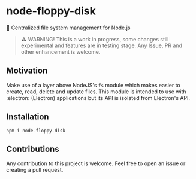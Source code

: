 # node-floppy-disk
💾 Centralized file system management for Node.js

> ⚠️ WARNING! This is a work in progress, some changes still experimental and features are in testing stage. Any Issue, PR and other enhancement is welcome.

## Motivation
Make use of a layer above NodeJS's `fs` module which makes easier to create, read, delete and update files.
This module is intended to use with :electron: (Electron) applications but its API is isolated from Electron's API.

## Installation
```bash
npm i node-floppy-disk
```

## Contributions
Any contribution to this project is welcome.
Feel free to open an issue or creating a pull request.
